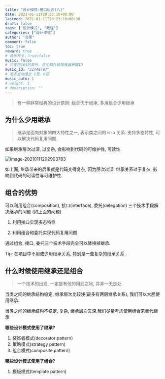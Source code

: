 ```yaml
---
title: "设计模式-接口组合(八)"
date: 2021-01-11T20:23:10+08:00
lastmod: 2021-01-11T20:23:10+08:00
draft: false
tags: ["设计模式", "教程"]
categories: ["设计模式"]
author: "百里"
comment: false
toc: true
reward: true
# 音乐开关，true/false
music: false
# 只支持163的音乐，在生成外链播放器获取ID
music_id: "22748787"
# 是否自动播放 1是，0否
music_auto: 1
# weight: 1
# description: ""
---
```


> 有一种非常经典的设计原则: 组合优于继承, 多用组合少用继承



## 为什么少用继承

> 继承是面向对象的四大特性之一, 表示类之间的 is-a 关系. 支持多态特性, 可以解决代码复用问题.

如果继承层次过深, 过复杂, 会影响到代码的可维护性, 可读性. 

![image-20210111202903783](https://cdn.jsdelivr.net/gh/yezihack/assets/b/20210111202911.png?imageslim)

如上面, 继承带来的后果就是代码变得复杂, 因为层次过深, 继承关系过于复杂, 影响到代码的可读性与可维护性. 

## 组合的优势

可以利用组合(composition), 接口(interface), 委托(delegation) 三个技术手段解决继承的问题.(如上面的问题)

1. 利用接口实现多态特性

2. 利用组合和委托实现代码复用问题

通过组合, 接口, 委托三个技术手段完全可以替换掉继承. 

Tip: 在项目中不用或少用继承关系, 特别是一些复杂的继承关系 .



## 什么时候使用继承还是组合

> 一个技术的出现, 一定是有他的用武之地, 并非一无是处.

当类之间的继承结构稳定, 继承层次比较浅(最多有两层继承关系), 我们可以大胆使用继承. 

当类之间的继承结构不稳定, 复杂, 继承层次又深,我们尽量考虑使用组合来替代继承 

**哪些设计模式使用了继承?**

1. 装饰者模式(decorator pattern)
2. 策略模式(strategy pattern)
3. 组合模式(composite pattern)

**哪些设计模式使用了组合?**

1. 模板模式(template pattern)